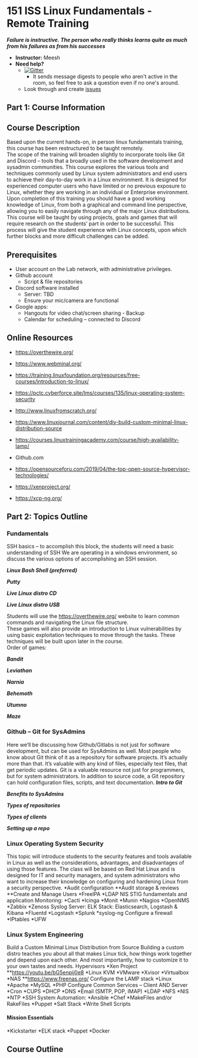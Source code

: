 
# 151 ISS Linux Fundamentals - Remote Training

***Failure is instructive. The person who really thinks learns quite as much from his failures as from his successes***

* **Instructor:** Meesh
* **Need help?**
    * [![Gitter](https://badges.gitter.im/Join%20Chat.svg)](https://gitter.im/advanced-js/syllabus?utm_source=badge&utm_medium=badge&utm_campaign=pr-badge)
        * It sends message digests to people who aren't active in the room, so feel free to ask a question even if no one's around.
    * Look through and create [issues](https://github.com/151-ISS/Linux-Fundamentals/issues)
## Part 1: Course Information
## Course Description

Based upon the current hands-on, in person linux fundamentals training, this course has been restructured to be taught remotely.  
The scope of the training will broaden slightly to incorporate tools like Git and Discord – tools that a broadly used in the software development and sysadmin communities. 
This course explores the various tools and techniques commonly used by Linux system administrators and end users to achieve their day-to-day work in a Linux environment. It is designed for experienced computer users who have limited or no previous exposure to Linux, whether they are working in an individual or Enterprise environment.
Upon completion of this training you should have a good working knowledge of Linux, from both a graphical and command line perspective, allowing you to easily navigate through any of the major Linux distributions. 
This course will be taught by using projects, goals and games that will require research on the students’ part in order to be successful.  This process will give the student experience with Linux concepts, upon which further blocks and more difficult challenges can be added.

## Prerequisites

* User account on the Lab network, with administrative privileges.
* Github account
    * Script & file repositories
* Discord software installed 
    * Server: TBD
    * Ensure your mic/camera are functional
* Google apps: 
    * Hangouts for video chat/screen sharing - Backup
    * Calendar for scheduling – connected to Discord


## Online Resources

* https://overthewire.org/

* https://www.webminal.org/

* https://training.linuxfoundation.org/resources/free-courses/introduction-to-linux/ 

* https://pctc.cyberforce.site/lms/courses/135/linux-operating-system-security

* http://www.linuxfromscratch.org/

* https://www.linuxjournal.com/content/diy-build-custom-minimal-linux-distribution-source

* https://courses.linuxtrainingacademy.com/course/high-availability-lamp/

* Github.com 

* https://opensourceforu.com/2019/04/the-top-open-source-hypervisor-technologies/

* https://xenproject.org/

* https://xcp-ng.org/ 

## Part 2: Topics Outline

### Fundamentals 
SSH basics – to accomplish this block, the students will need a basic understanding of SSH
We are operating in a windows environment, so discuss the various options of accomplishing an SSH session. 

***Linux Bash Shell (preferred)***

***Putty***

***Live Linux distro CD***

***Live Linux distro USB***

Students will use the https://overthewire.org/ website to learn common commands and navigating the Linux file structure.  
These games will also provide an introduction to Linux vulnerabilities by using basic exploitation techniques to move through the tasks.  These techniques will be built upon later in the course.  
Order of games:

***Bandit***

***Leviathan***

***Narnia***

***Behemoth***

***Utumno***

***Maze***


### Github – Git for SysAdmins

Here we’ll be discussing how Github/Gitlabs is not just for software development, but can be used for SysAdmins as well.
Most people who know about Git think of it as a repository for software projects. It’s actually more than that. It’s valuable with any kind of files, especially text files, that get periodic updates. Git is a valuable resource not just for programmers, but for system administrators.
In addition to source code, a Git repository can hold configuration files, scripts, and text documentation.
***Intro to Git***

   ***Benefits to SysAdmins***

   ***Types of repositories***

   ***Types of clients***

   ***Setting up a repo***


### Linux Operating System Security

This topic will introduce students to the security features and tools available in Linux as well as the considerations, advantages, and disadvantages of using those features. The class will be based on Red Hat Linux and is designed for IT and security managers, and system administrators who want to increase their knowledge on configuring and hardening Linux from a security perspective.
*Audit configuration
**Audit storage & reviews
**Create and Manage Users
*FreeIPA
*LDAP
NIS
STIG fundamentals and application
Monitoring: 
*Cacti
*Icinga
*Monit
*Munin
*Nagios
*OpenNMS
*Zabbix
*Zenoss
Syslog Server:
ELK Stack: Elasticsearch, Logstash & Kibana
*Fluentd
*Logstash
*Splunk
*syslog-ng
Configure a firewall
*IPtables
*UFW

### Linux System Engineering

Build a Custom Minimal Linux Distribution from Source
Building a custom distro teaches you about all that makes Linux tick, how things work together and depend upon each other. And most importantly, how to customize it to your own tastes and needs.
Hypervisors
*Xen Project
**https://youtu.be/bG5enpij0e8 
*Linux KVM
*VMware
*Xvisor
*Virtualbox
*NAS
**https://www.freenas.org/ 
Configure the LAMP stack
*Linux
*Apache
*MySQL
*PHP
Configure Common Services – Client AND Server
*Cron
*CUPS
*DHCP
*DNS
*Email (SMTP, POP, IMAP)
*LDAP
*NFS
*NIS
*NTP
*SSH
System Automation:
*Ansible
*Chef
*MakeFiles and/or RakeFiles
*Puppet
*Salt Stack
*Write Shell Scripts
#### Mission Essentials
*Kickstarter
*ELK stack
*Puppet
*Docker

## Course Outline


 
